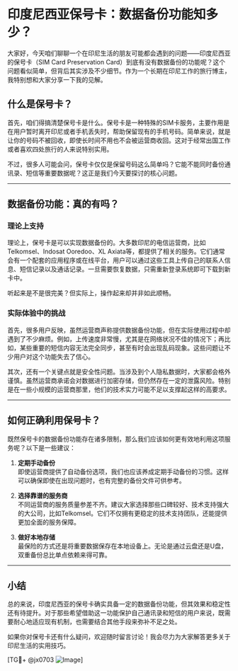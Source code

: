 # 印度尼西亚保号卡：数据备份功能知多少？

大家好，今天咱们聊聊一个在印尼生活的朋友可能都会遇到的问题——印度尼西亚的保号卡（SIM Card Preservation Card）到底有没有数据备份的功能呢？这个问题看似简单，但背后其实涉及不少细节。作为一个长期在印尼工作的旅行博主，我特别想和大家分享一下我的见解。

## 什么是保号卡？

首先，咱们得搞清楚保号卡是什么。保号卡是一种特殊的SIM卡服务，主要作用是在用户暂时离开印尼或者手机丢失时，帮助保留现有的手机号码。简单来说，就是让你的号码不被回收，即使长时间不用也不会被运营商收回。这对于经常出国工作或者喜欢四处旅行的人来说特别实用。

不过，很多人可能会问，保号卡仅仅是保留号码这么简单吗？它能不能同时备份通讯录、短信等重要数据呢？这正是我们今天要探讨的核心问题。

---

## 数据备份功能：真的有吗？

### 理论上支持

理论上，保号卡是可以实现数据备份的。大多数印尼的电信运营商，比如Telkomsel、Indosat Ooredoo、XL Axiata等，都提供了相关的服务。它们通常会有一个配套的应用程序或在线平台，用户可以通过这些工具上传自己的联系人信息、短信记录以及通话记录。一旦需要恢复数据，只需重新登录系统即可下载到新卡中。

听起来是不是很完美？但实际上，操作起来却并非如此顺畅。

### 实际体验中的挑战

首先，很多用户反映，虽然运营商声称提供数据备份功能，但在实际使用过程中却遇到了不少麻烦。例如，上传速度非常慢，尤其是在网络状况不佳的情况下；再比如，某些重要的短信内容无法完全同步，甚至有时会出现乱码现象。这些问题让不少用户对这个功能失去了信心。

其次，还有一个关键点就是安全性问题。当涉及到个人隐私数据时，大家都会格外谨慎。虽然运营商承诺会对数据进行加密存储，但仍然存在一定的泄露风险。特别是在一些小规模的运营商那里，他们的技术实力可能不足以支撑起这样的高要求。

---

## 如何正确利用保号卡？

既然保号卡的数据备份功能存在诸多限制，那么我们应该如何更有效地利用这项服务呢？以下是一些建议：

1. **定期手动备份**  
   即使运营商提供了自动备份选项，我们也应该养成定期手动备份的习惯。这样可以确保即使在出现问题时，也有完整的备份文件可供参考。

2. **选择靠谱的服务商**  
   不同运营商的服务质量参差不齐。建议大家选择那些口碑较好、技术支持强大的大公司，比如Telkomsel。它们不仅拥有更稳定的技术支持团队，还能提供更加全面的服务保障。

3. **做好本地存储**  
   最保险的方式还是将重要数据保存在本地设备上。无论是通过云盘还是U盘，双重备份总比单点依赖来得可靠。

---

## 小结

总的来说，印度尼西亚的保号卡确实具备一定的数据备份功能，但其效果和稳定性还有待提升。对于那些希望借助这一功能保护自己通讯录和短信的用户来说，既需要耐心地适应现有机制，也需要结合其他手段来弥补不足之处。

如果你对保号卡还有什么疑问，欢迎随时留言讨论！我会尽力为大家解答更多关于印尼生活的实用技巧。

[TG💪+ @jx0703 ![Image](https://github.com/user-attachments/assets/dbca1d08-cadb-493c-b0ec-ad6f7a83f270)]
